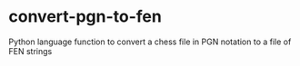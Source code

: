 # convert-pgn-to-fen
Python language function to convert a chess file in PGN notation to a file of FEN strings
